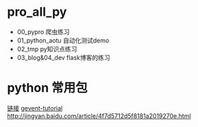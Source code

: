 # pro_all_py

* 00_pypro 爬虫练习
* 01_python_aotu 自动化测试demo
* 02_tmp py知识点练习
* 03_blog&04_dev flask博客的练习

# python 常用包
[链接](http://www.v2ex.com/t/170729)
[gevent-tutorial](http://xlambda.com/gevent-tutorial/)
http://jingyan.baidu.com/article/4f7d5712d5f8181a2019270e.html
